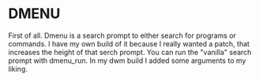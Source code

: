 # DMENU
First of all. Dmenu is a search prompt to either search for programs or commands. I have my own build of it because I really wanted a patch, that increases the height of that serch prompt.
You can run the "vanilla" search prompt with dmenu_run. In my dwm build I added some arguments to my liking.
